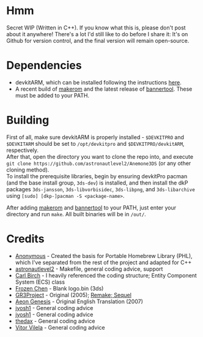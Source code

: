 # Hmm
Secret WIP (Written in C++). If you know what this is, please don't post about it anywhere! There's a lot I'd still like to do before I share it: It's on Github for version control, and the final version will remain open-source.

# Dependencies
 * devkitARM, which can be installed following the instructions [here](https://devkitpro.org/wiki/Getting_Started).
 * A recent build of [makerom](https://github.com/profi200/Project_CTR) and the latest release of [bannertool](https://github.com/Steveice10/bannertool). These must be added to your PATH.  

# Building
First of all, make sure devkitARM is properly installed - `$DEVKITPRO` and `$DEVKITARM` should be set to `/opt/devkitpro` and `$DEVKITPRO/devkitARM`, respectively.  
After that, open the directory you want to clone the repo into, and execute  
`git clone https://github.com/astronautlevel2/Anemone3DS` (or any other cloning method).  
To install the prerequisite libraries, begin by ensuring devkitPro pacman (and the base install group, `3ds-dev`) is installed, and then install the dkP packages `3ds-jansson`, `3ds-libvorbisidec`, `3ds-libpng`, and `3ds-libarchive` using `[sudo] [dkp-]pacman -S <package-name>`.  

After adding [makerom](https://github.com/profi200/Project_CTR) and [bannertool](https://github.com/Steveice10/buildtools) to your PATH, just enter your directory and run `make`. All built binaries will be in `/out/`.

# Credits
* [Anonymous](https://github.com/MegaPramuk/HCL-3DS) - Created the basis for Portable Homebrew Library (PHL), which I've separated from the rest of the project and adapted for C++
* [astronautlevel2](https://github.com/astronautlevel2) - Makefile, general coding advice, support
* [Carl Birch](https://github.com/carlbirch) - I heavily referenced the coding structure; Entity Component System (ECS) class
* [Frozen Chen](https://github.com/FrozenChen) - Blank logo.bin (3ds)
* [GR3Project](http://nigoro.jp/en/) - Original (2005); [Remake; Sequel](http://la-mulana.com/)
* [Aeon Genesis](http://agtp.romhack.net/project.php?id=lamulana) - Original English Translation (2007)
* [jyosh1](https://github.com/jyosh1) - General coding advice
* [jyosh1](https://github.com/jyosh1) - General coding advice
* [thedax](https://github.com/thedax) - General coding advice
* [Vitor Vilela](https://github.com/VitorVilela7) - General coding advice
